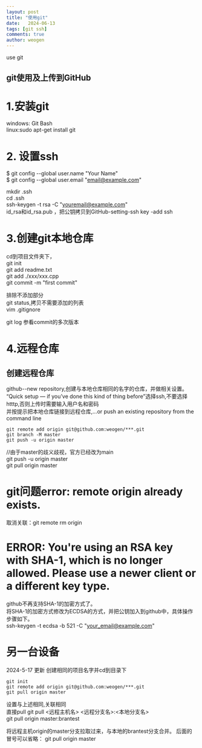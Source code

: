 ```yaml
---
layout: post
title: "使用git"
date:   2024-06-13
tags: [git ssh]
comments: true
author: weogen
---
```


use git

<!-- more -->

## git使用及上传到GitHub

# 1.安装git  
 windows: Git Bash  
 linux:sudo apt-get install git  
 
 # 2. 设置ssh  
$ git config --global user.name "Your Name"   
$ git config --global user.email "email@example.com"    
 
 
 mkdir .ssh  
 cd .ssh  
 ssh-keygen -t rsa -C "youremail@example.com"      
 id_rsa和id_rsa.pub ，把公钥拷贝到GitHub-setting-ssh key -add ssh   
 
  # 3.创建git本地仓库
  cd到项目文件夹下，  
  git init   
  git add readme.txt    
  git add ./xxx/xxx.cpp    
  git commit -m "first commit"    
  
  排除不添加部分   
  git status,拷贝不需要添加的列表    
  vim .gitignore  
  
  git log 参看commit的多次版本  
  
  # 4.远程仓库  
  ## 创建远程仓库  
  github--new repository,创建与本地仓库相同的名字的仓库，并做相关设置。 
  “Quick setup — if you’ve done this kind of thing before”选择ssh,不要选择htttp,否则上传时需要输入用户名和密码  
  并按提示把本地仓库链接到远程仓库,…or push an existing repository from the command line
  ```  
  git remote add origin git@github.com:weogen/***.git
  git branch -M master
  git push -u origin master
  ```  
  
  
  //由于master的歧义歧视，官方已经改为main  
  git push -u origin master  
  git pull origin master  
 
 # git问题error: remote origin already exists.  
 取消关联：git remote rm origin  
 # ERROR: You're using an RSA key with SHA-1, which is no longer allowed. Please use a newer client or a different key type.  
 
 github不再支持SHA-1的加密方式了。  
将SHA-1的加密方式修改为ECDSA的方式，并把公钥加入到github中，具体操作步骤如下。  
ssh-keygen -t ecdsa -b 521 -C "your_email@example.com"  
 
 # 另一台设备  
 2024-5-17 更新
 创建相同的项目名字并cd到目录下
 ```
git init
git remote add origin git@github.com:weogen/***.git
git pull origin master
 ```

  设置与上述相同,关联相同  
  直接pull 
  git pull <远程主机名> <远程分支名>:<本地分支名>  
  git pull origin master:brantest  

  将远程主机origin的master分支拉取过来，与本地的brantest分支合并。
  后面的冒号可以省略：
  git pull origin master  
 
 
 
